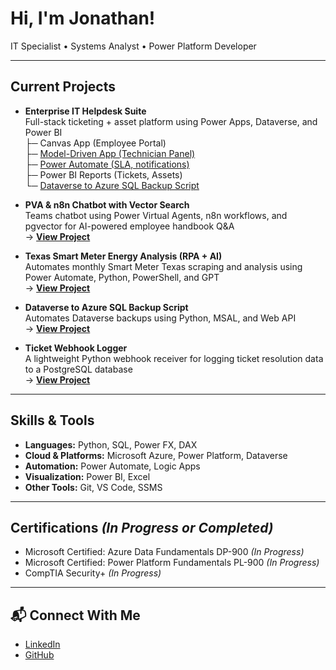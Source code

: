 # Hi, I'm Jonathan!  
  IT Specialist • Systems Analyst • Power Platform Developer  

---

## Current Projects

- **Enterprise IT Helpdesk Suite**  
  Full-stack ticketing + asset platform using Power Apps, Dataverse, and Power BI  
  ├─ Canvas App (Employee Portal)   
  ├─ [Model-Driven App (Technician Panel)](https://github.com/jonathanduru/IT-Helpdesk-Suite/blob/main/docs/apps.md)  
  ├─ [Power Automate (SLA, notifications)](https://github.com/jonathanduru/IT-Helpdesk-Suite/blob/main/docs/flows.md)  
  ├─ Power BI Reports (Tickets, Assets)  
  └─ [Dataverse to Azure SQL Backup Script](https://github.com/jonathanduru/dataverse-backup-script)

- **PVA & n8n Chatbot with Vector Search**  
  Teams chatbot using Power Virtual Agents, n8n workflows, and pgvector for AI-powered employee handbook Q&A<br>
  → **[View Project](https://github.com/jonathanduru/PVA-HR-Chatbot)**

- **Texas Smart Meter Energy Analysis (RPA + AI)**  
  Automates monthly Smart Meter Texas scraping and analysis using Power Automate, Python, PowerShell, and GPT<br>
  → **[View Project](https://github.com/jonathanduru/texas-smart-meter-scraper-pad)**

- **Dataverse to Azure SQL Backup Script**  
  Automates Dataverse backups using Python, MSAL, and Web API  
  → **[View Project](https://github.com/jonathanduru/dataverse-backup-script)**

- **Ticket Webhook Logger**  
  A lightweight Python webhook receiver for logging ticket resolution data to a PostgreSQL database  
  → **[View Project](https://github.com/jonathanduru/TicketWebhookLogger)**

---

## Skills & Tools

- **Languages:** Python, SQL, Power FX, DAX  
- **Cloud & Platforms:** Microsoft Azure, Power Platform, Dataverse  
- **Automation:** Power Automate, Logic Apps  
- **Visualization:** Power BI, Excel  
- **Other Tools:** Git, VS Code, SSMS

---

## Certifications *(In Progress or Completed)*

- Microsoft Certified: Azure Data Fundamentals DP-900 *(In Progress)*  
- Microsoft Certified: Power Platform Fundamentals PL-900 *(In Progress)*  
- CompTIA Security+ *(In Progress)*  

---

## 📬 Connect With Me

- [LinkedIn](https://linkedin.com/in/jonathan-duru-282b0a357)
- [GitHub](https://github.com/jonathanduru)
